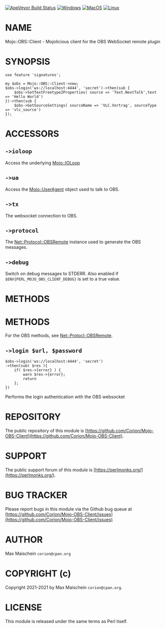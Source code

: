 
[![AppVeyor Build Status](https://ci.appveyor.com/api/projects/status/github/Corion/Mojo-OBS-Client?branch=master&svg=true)](https://ci.appveyor.com/project/Corion/Mojo-OBS-Client)
[![Windows](https://github.com/Corion/Mojo-OBS-Client/workflows/windows/badge.svg)](https://github.com/Corion/Mojo-OBS-Client/actions?query=workflow%3Awindows)
[![MacOS](https://github.com/Corion/Mojo-OBS-Client/workflows/macos/badge.svg)](https://github.com/Corion/Mojo-OBS-Client/actions?query=workflow%3Amacos)
[![Linux](https://github.com/Corion/Mojo-OBS-Client/workflows/linux/badge.svg)](https://github.com/Corion/Mojo-OBS-Client/actions?query=workflow%3Alinux)

# NAME

Mojo::OBS::Client - Mojolicious client for the OBS WebSocket remote plugin

# SYNOPSIS

    use feature 'signatures';

    my $obs = Mojo::OBS::Client->new;
    $obs->login('ws://localhost:4444', 'secret')->then(sub {
        $obs->SetTextFreetype2Properties( source => 'Text.NextTalk',text => 'Hello World')
    })->then(sub {
        $obs->GetSourceSettings( sourceName => 'VLC.Vortrag', sourceType => 'vlc_source')
    });

# ACCESSORS

## `->ioloop`

Access the underlying [Mojo::IOLoop](https://metacpan.org/pod/Mojo::IOLoop)

## `->ua`

Access the [Mojo::UserAgent](https://metacpan.org/pod/Mojo::UserAgent) object used to talk to OBS.

## `->tx`

The websocket connection to OBS.

## `->protocol`

The [Net::Protocol::OBSRemote](https://metacpan.org/pod/Net::Protocol::OBSRemote) instance used to generate the OBS messages.

## `->debug`

Switch on debug messages to STDERR. Also enabled if
`$ENV{PERL_MOJO_OBS_CLIENT_DEBUG}` is set to a true value.

# METHODS

# METHODS

For the OBS methods, see [Net::Protocl::OBSRemote](https://metacpan.org/pod/Net::Protocl::OBSRemote).

## `->login $url, $password`

    $obs->login('ws://localhost:4444', 'secret')
    ->then(sub( $res ){
        if( $res->{error} ) {
            warn $res->{error};
            return
        };
    })

Performs the login authentication with the OBS websocket

# REPOSITORY

The public repository of this module is
[https://github.com/Corion/Mojo-OBS-Client](https://github.com/Corion/Mojo-OBS-Client).

# SUPPORT

The public support forum of this module is [https://perlmonks.org/](https://perlmonks.org/).

# BUG TRACKER

Please report bugs in this module via the Github bug queue at
[https://github.com/Corion/Mojo-OBS-Client/issues](https://github.com/Corion/Mojo-OBS-Client/issues)

# AUTHOR

Max Maischein `corion@cpan.org`

# COPYRIGHT (c)

Copyright 2021-2021 by Max Maischein `corion@cpan.org`.

# LICENSE

This module is released under the same terms as Perl itself.
